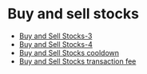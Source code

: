 
# Buy and sell stocks
* [Buy and Sell Stocks-3](https://leetcode.com/problems/best-time-to-buy-and-sell-stock-iii/)
* [Buy and Sell Stocks-4](https://leetcode.com/problems/best-time-to-buy-and-sell-stock-iv/)
* [Buy and Sell Stocks cooldown](https://leetcode.com/problems/best-time-to-buy-and-sell-stock-with-cooldown/)
* [Buy and Sell Stocks transaction fee](https://leetcode.com/problems/best-time-to-buy-and-sell-stock-with-transaction-fee/)

